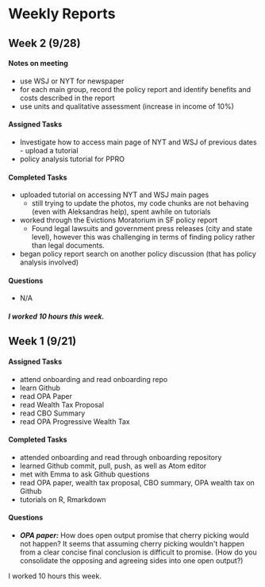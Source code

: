 # Weekly Reports
## Week 2 (9/28)
#### Notes on meeting
- use WSJ or NYT for newspaper
- for each main group, record the policy report and identify benefits and costs described in the report
- use units and qualitative assessment (increase in income of 10%)

#### Assigned Tasks
- Investigate how to access main page of NYT and WSJ of previous dates - upload a tutorial
- policy analysis tutorial for PPRO

#### Completed Tasks
- uploaded tutorial on accessing NYT and WSJ main pages
  - still trying to update the photos, my code chunks are not behaving (even with Aleksandras help), spent awhile on tutorials
- worked through the Evictions Moratorium in SF policy report
  - Found legal lawsuits and government press releases (city and state level), however this was challenging in terms of finding policy rather than legal documents.
- began policy report search on another policy discussion (that has policy analysis involved)

#### Questions
- N/A

##### I worked 10 hours this week.

## Week 1 (9/21)
#### Assigned Tasks
- attend onboarding and read onboarding repo
- learn Github
- read OPA Paper
- read Wealth Tax Proposal
- read CBO Summary
- read OPA Progressive Wealth Tax

#### Completed Tasks
- attended onboarding and read through onboarding repository
- learned Github commit, pull, push, as well as Atom editor
- met with Emma to ask Github questions
- read OPA paper, wealth tax proposal, CBO summary, OPA wealth tax on Github
- tutorials on R, Rmarkdown

#### Questions
- __*OPA paper:*__ How does open output promise that cherry picking would not happen? It seems that assuming cherry picking wouldn't happen from a clear concise final conclusion is difficult to promise. (How do you consolidate the opposing and agreeing sides into one open output?)

I worked 10 hours this week.

